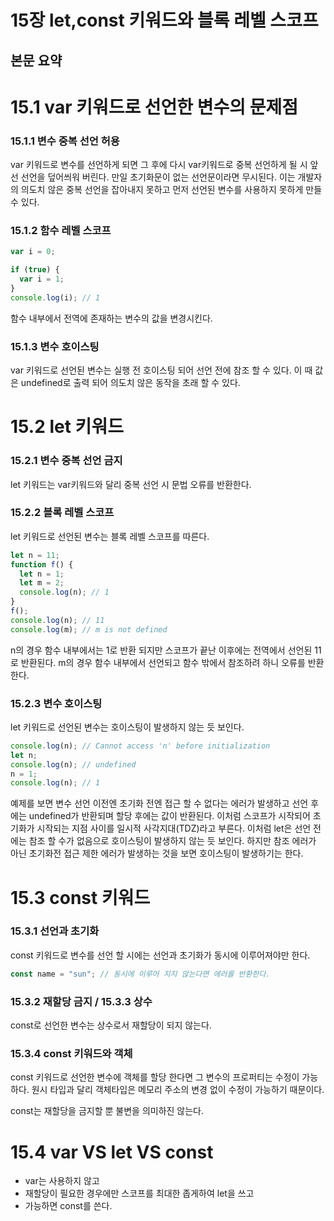 # 15장 let,const 키워드와 블록 레벨 스코프

## 본문 요약

# 15.1 var 키워드로 선언한 변수의 문제점

### 15.1.1 변수 중복 선언 허용

var 키워드로 변수를 선언하게 되면 그 후에 다시 var키워드로 중복 선언하게 될 시 앞선 선언을 덮어씌워 버린다. 만일 초기화문이 없는 선언문이라면 무시된다. 이는 개발자의 의도치 않은 중복 선언을 잡아내지 못하고 먼저 선언된 변수를 사용하지 못하게 만들 수 있다.

### 15.1.2 함수 레벨 스코프

```jsx
var i = 0;

if (true) {
  var i = 1;
}
console.log(i); // 1
```

함수 내부에서 전역에 존재하는 변수의 값을 변경시킨다.

### 15.1.3 변수 호이스팅

var 키워드로 선언된 변수는 실행 전 호이스팅 되어 선언 전에 참조 할 수 있다. 이 때 값은 undefined로 출력 되어 의도치 않은 동작을 초래 할 수 있다.

# 15.2 let 키워드

### 15.2.1 변수 중복 선언 금지

let 키워드는 var키워드와 달리 중복 선언 시 문법 오류를 반환한다.

### 15.2.2 블록 레벨 스코프

let 키워드로 선언된 변수는 블록 레벨 스코프를 따른다.

```jsx
let n = 11;
function f() {
  let n = 1;
  let m = 2;
  console.log(n); // 1
}
f();
console.log(n); // 11
console.log(m); // m is not defined
```

n의 경우 함수 내부에서는 1로 반환 되지만 스코프가 끝난 이후에는 전역에서 선언된 11로 반환된다. m의 경우 함수 내부에서 선언되고 함수 밖에서 참조하려 하니 오류를 반환한다.

### 15.2.3 변수 호이스팅

let 키워드로 선언된 변수는 호이스팅이 발생하지 않는 듯 보인다.

```jsx
console.log(n); // Cannot access 'n' before initialization
let n;
console.log(n); // undefined
n = 1;
console.log(n); // 1
```

예제를 보면 변수 선언 이전엔 초기화 전엔 접근 할 수 없다는 에러가 발생하고 선언 후에는 undefined가 반환되며 할당 후에는 값이 반환된다. 이처럼 스코프가 시작되어 초기화가 시작되는 지점 사이를 일시적 사각지대(TDZ)라고 부른다. 이처럼 let은 선언 전에는 참조 할 수가 없음으로 호이스팅이 발생하지 않는 듯 보인다. 하지만 참조 에러가 아닌 초기화전 접근 제한 에러가 발생하는 것을 보면 호이스팅이 발생하기는 한다.

# 15.3 const 키워드

### 15.3.1 선언과 초기화

const 키워드로 변수를 선언 할 시에는 선언과 초기화가 동시에 이루어져야만 한다.

```jsx
const name = "sun"; // 동시에 이루어 지지 않는다면 에러를 반환한다.
```

### 15.3.2 재할당 금지 / 15.3.3 상수

const로 선언한 변수는 상수로서 재할당이 되지 않는다.

### 15.3.4 const 키워드와 객체

const 키워드로 선언한 변수에 객체를 할당 한다면 그 변수의 프로퍼티는 수정이 가능하다. 원시 타입과 달리 객체타입은 메모리 주소의 변경 없이 수정이 가능하기 때문이다.

const는 재할당을 금지할 뿐 불변을 의미하진 않는다.

# 15.4 var VS let VS const

- var는 사용하지 않고
- 재할당이 필요한 경우에만 스코프를 최대한 좁게하여 let을 쓰고
- 가능하면 const를 쓴다.
